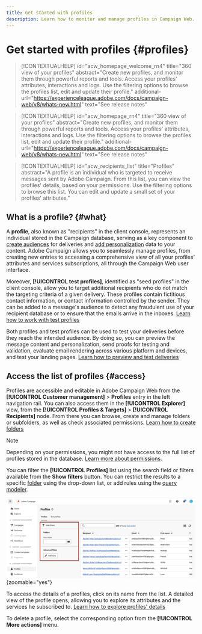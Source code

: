 ```yaml
---
title: Get started with profiles
description: Learn how to monitor and manage profiles in Campaign Web.
---
```

# Get started with profiles {#profiles}

>[!CONTEXTUALHELP]
>id="acw_homepage_welcome_rn4"
>title="360 view of your profiles"
>abstract="Create new profiles, and monitor them through powerful reports and tools. Access your profiles' attributes, interactions and logs. Use the filtering options to browse the profiles list, edit and update their profile."
>additional-url="https://experienceleague.adobe.com/docs/campaign-web/v8/whats-new.html" text="See release notes"

<!--TO REMOVE BELOW-->
>[!CONTEXTUALHELP]
>id="acw_homepage_rn4"
>title="360 view of your profiles"
>abstract="Create new profiles, and monitor them through powerful reports and tools. Access your profiles' attributes, interactions and logs. Use the filtering options to browse the profiles list, edit and update their profile."
>additional-url="https://experienceleague.adobe.com/docs/campaign-web/v8/whats-new.html" text="See release notes"
<!--TO REMOVE ABOVE-->

>[!CONTEXTUALHELP]
>id="acw_recipients_list"
>title="Profiles"
>abstract="A profile is an individual who is targeted to receive messages sent by Adobe Campaign. From this list, you can view the profiles' details, based on your permissions. Use the filtering options to browse this list. You can edit and update a small set of your profiles' attributes."

## What is a profile? {#what} 

A **profile**, also known as "recipients" in the client console, represents an individual stored in the Campaign database, serving as a key component to [create audiences](create-audience.md) for deliveries and [add personalization](../personalization/personalize.md) data to your content. Adobe Campaign allows you to seamlessly manage profiles, from creating new entries to accessing a comprehensive view of all your profiles' attributes and services subscriptions, all through the Campaign Web user interface.

Moreover, **[!UICONTROL test profiles]**, identified as "seed profiles" in the client console, allow you to target additional recipients who do not match the targeting criteria of a given delivery. These profiles contain fictitious contact information, or contact information controlled by the sender. They can be added to a message's audience to detect any fraudulent use of your recipient database or to ensure that the emails arrive in the inboxes. [Learn how to work with test profiles](test-profiles.md)

Both profiles and test profiles can be used to test your deliveries before they reach the intended audience. By doing so, you can preview the message content and personalization, send proofs for testing and validation, evaluate email rendering across various platform and devices, and test your landing pages. [Learn how to preview and test deliveries](../preview-test/preview-test.md)

## Access the list of profiles {#access}

Profiles are accessible and editable in Adobe Campaign Web from the **[!UICONTROL Customer management]** > **Profiles** entry in the left navigation rail. You can also access them in the **[!UICONTROL Explorer]** view, from the **[!UICONTROL Profiles & Targets]** > **[!UICONTROL Recipients]** node. From there you can browse, create and manage folders or subfolders, as well as check associated permissions. [Learn how to create folders](../get-started/permissions.md#folders)

>[!NOTE]
>
>Depending on your permissions, you might not have access to the full list of profiles stored in the database. [Learn more about permissions](../get-started/permissions.md).

You can filter the **[!UICONTROL Profiles]** list using the search field or filters available from the **Show filters** button. You can restrict the results to a specific [folder](../get-started/permissions.md#folders) using the drop-down list, or add rules using the [query modeler](../query/query-modeler-overview.md).

![](assets/profiles-list-filters.png){zoomable="yes"}

To access the details of a profiles, click on its name from the list. A detailed view of the profile opens, allowing you to explore its attributes and the services he subscribed to. [Learn how to explore profiles' details](create-profile.md)

To delete a profile, select the corresponding option from the **[!UICONTROL More actions]** menu.
